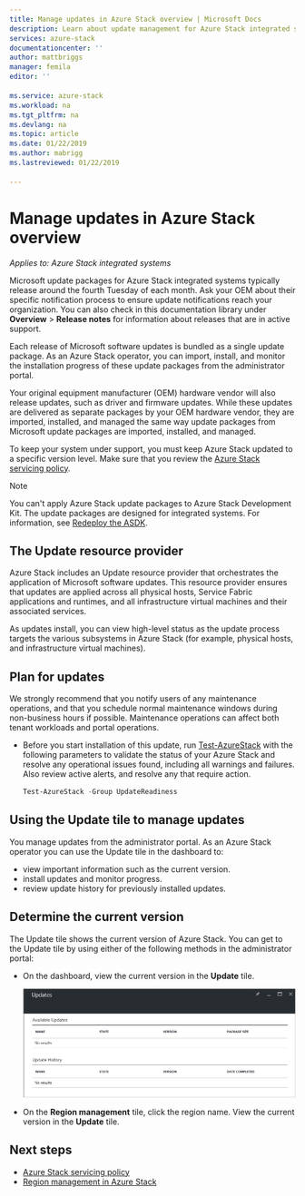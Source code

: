 ```yaml
---
title: Manage updates in Azure Stack overview | Microsoft Docs
description: Learn about update management for Azure Stack integrated systems.
services: azure-stack
documentationcenter: ''
author: mattbriggs
manager: femila
editor: ''

ms.service: azure-stack
ms.workload: na
ms.tgt_pltfrm: na
ms.devlang: na
ms.topic: article
ms.date: 01/22/2019
ms.author: mabrigg
ms.lastreviewed: 01/22/2019

---
```

# Manage updates in Azure Stack overview

*Applies to: Azure Stack integrated systems*

Microsoft update packages for Azure Stack integrated systems typically release around the fourth Tuesday of each month. Ask your OEM about their specific notification process to ensure update notifications reach your organization. You can also check in this documentation library under **Overview** > **Release notes** for information about releases that are in active support. 

Each release of Microsoft software updates is bundled as a single update package. As an Azure Stack operator, you can import, install, and monitor the installation progress of these update packages from the administrator portal. 

Your original equipment manufacturer (OEM) hardware vendor will also release updates, such as driver and firmware updates. While these updates are delivered as separate packages by your OEM hardware vendor, they are imported, installed, and managed the same way update packages from Microsoft update packages are imported, installed, and managed.

To keep your system under support, you must keep Azure Stack updated to a specific version level. Make sure that you review the [Azure Stack servicing policy](azure-stack-servicing-policy.md).

> [!NOTE]
> You can't apply Azure Stack update packages to Azure Stack Development Kit. The update packages are designed for integrated systems. For information, see [Redeploy the ASDK](../asdk).

## The Update resource provider

Azure Stack includes an Update resource provider that orchestrates the application of Microsoft software updates. This resource provider ensures that updates are applied across all physical hosts, Service Fabric applications and runtimes, and all infrastructure virtual machines and their associated services.

As updates install, you can view high-level status as the update process targets the various subsystems in Azure Stack (for example, physical hosts, and infrastructure virtual machines).

## Plan for updates

We strongly recommend that you notify users of any maintenance operations, and that you schedule normal maintenance windows during non-business hours if possible. Maintenance operations can affect both tenant workloads and portal operations.

- Before you start installation of this update, run [Test-AzureStack](azure-stack-diagnostic-test.md) with the following parameters to validate the status of your Azure Stack and resolve any operational issues found, including all warnings and failures. Also review active alerts, and resolve any that require action.  

  ```powershell
  Test-AzureStack -Group UpdateReadiness
  ``` 

## Using the Update tile to manage updates
You manage updates from the administrator portal. As an Azure Stack operator you can use the Update tile in the dashboard to:

- view important information such as the current version.
- install updates and monitor progress.
- review update history for previously installed updates.
 
## Determine the current version

The Update tile shows the current version of Azure Stack. You can get to the Update tile by using either of the following methods in the administrator portal:

- On the dashboard, view the current version in the **Update** tile.
 
   ![Updates tile on default dashboard](./media/azure-stack-updates/image1.png)
 
- On the **Region management** tile, click the region name. View the current version in the **Update** tile.

## Next steps

- [Azure Stack servicing policy](azure-stack-servicing-policy.md) 
- [Region management in Azure Stack](azure-stack-region-management.md)     


